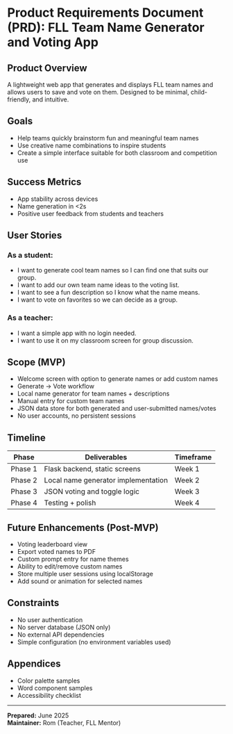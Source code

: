 # Product Requirements Document (PRD): FLL Team Name Generator and Voting App

## Product Overview

A lightweight web app that generates and displays FLL team names and allows users to save and vote on them. Designed to be minimal, child-friendly, and intuitive.

## Goals

- Help teams quickly brainstorm fun and meaningful team names
- Use creative name combinations to inspire students
- Create a simple interface suitable for both classroom and competition use

## Success Metrics

- App stability across devices
- Name generation in <2s
- Positive user feedback from students and teachers

## User Stories

### As a student:
- I want to generate cool team names so I can find one that suits our group.
- I want to add our own team name ideas to the voting list.
- I want to see a fun description so I know what the name means.
- I want to vote on favorites so we can decide as a group.

### As a teacher:
- I want a simple app with no login needed.
- I want to use it on my classroom screen for group discussion.

## Scope (MVP)

- Welcome screen with option to generate names or add custom names
- Generate → Vote workflow
- Local name generator for team names + descriptions
- Manual entry for custom team names
- JSON data store for both generated and user-submitted names/votes
- No user accounts, no persistent sessions

## Timeline

| Phase | Deliverables | Timeframe |
|-------|-------------|-----------|
| Phase 1 | Flask backend, static screens | Week 1 |
| Phase 2 | Local name generator implementation | Week 2 |
| Phase 3 | JSON voting and toggle logic | Week 3 |
| Phase 4 | Testing + polish | Week 4 |

## Future Enhancements (Post-MVP)

- Voting leaderboard view
- Export voted names to PDF
- Custom prompt entry for name themes
- Ability to edit/remove custom names
- Store multiple user sessions using localStorage
- Add sound or animation for selected names

## Constraints

- No user authentication
- No server database (JSON only)
- No external API dependencies
- Simple configuration (no environment variables used)

## Appendices

- Color palette samples
- Word component samples
- Accessibility checklist

---

**Prepared:** June 2025  
**Maintainer:** Rom (Teacher, FLL Mentor)
